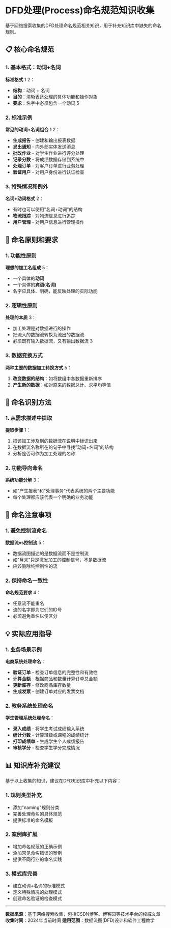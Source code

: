 # DFD处理(Process)命名规范知识收集

基于网络搜索收集的DFD处理命名规范相关知识，用于补充知识库中缺失的命名规则。

## 📋 核心命名规范

### 1. 基本格式：动词+名词

**标准格式** <mcreference link="https://blog.csdn.net/qq_43448856/article/details/124801069" index="1">1</mcreference> <mcreference link="https://blog.csdn.net/konghaoran1/article/details/140863153" index="2">2</mcreference>：
- **结构**：动词 + 名词
- **目的**：清晰表达处理的具体功能和操作对象
- **要求**：名字中必须包含一个动词 <mcreference link="https://www.cnblogs.com/xuchunlin/p/6197415.html" index="5">5</mcreference>

### 2. 标准示例

**常见的动词+名词组合** <mcreference link="https://blog.csdn.net/qq_43448856/article/details/124801069" index="1">1</mcreference> <mcreference link="https://blog.csdn.net/konghaoran1/article/details/140863153" index="2">2</mcreference>：
- **生成报告** - 创建和输出报表数据
- **发出通知** - 向外部实体发送消息
- **批改作业** - 对学生作业进行评分处理
- **记录分数** - 将成绩数据存储到系统中
- **处理订单** - 对客户订单进行业务处理
- **验证用户** - 对用户身份进行认证检查

### 3. 特殊情况和例外

**名词+动词格式** <mcreference link="https://blog.csdn.net/konghaoran1/article/details/140863153" index="2">2</mcreference>：
- 有时也可以使用"名词+动词"的结构
- **物流跟踪** - 对物流信息进行追踪
- **用户管理** - 对用户信息进行管理操作

## 🎯 命名原则和要求

### 1. 功能性原则

**理想的加工名组成** <mcreference link="https://www.cnblogs.com/xuchunlin/p/6197415.html" index="5">5</mcreference>：
- 一个具体的**动词**
- 一个具体的**宾语(名词)**
- 名字应具体、明确，能反映处理的实际功能

### 2. 逻辑性原则

**处理的本质** <mcreference link="https://blog.csdn.net/I_r_o_n_M_a_n/article/details/121309525" index="3">3</mcreference>：
- 加工处理是对数据进行的操作
- 把流入的数据流转换为流出的数据流
- 必须既有输入数据流，又有输出数据流 <mcreference link="https://glpla.github.io/os/sql/dfd.html" index="3">3</mcreference>

### 3. 数据变换方式

**两种主要的数据加工转换方式** <mcreference link="https://www.cnblogs.com/xuchunlin/p/6197415.html" index="5">5</mcreference>：
1. **改变数据的结构**：如将数组中各数据重新排序
2. **产生新的数据**：如对原来的数据总计、求平均等值

## 📝 命名识别方法

### 1. 从需求描述中提取

**提取步骤** <mcreference link="https://blog.csdn.net/qq_43448856/article/details/124801069" index="1">1</mcreference>：
1. 把该加工涉及到的数据流在说明中标识出来
2. 在数据流名称所在的句子中寻找"动词+名词"的结构
3. 分析是否可作为加工处理的名称

### 2. 功能导向命名

**系统功能分解** <mcreference link="https://blog.csdn.net/I_r_o_n_M_a_n/article/details/121309525" index="3">3</mcreference>：
- 如"产生报表"和"处理事务"代表系统的两个主要功能
- 每个处理都应该代表一个明确的业务功能

## 🚫 命名注意事项

### 1. 避免控制流命名

**数据流vs控制流** <mcreference link="https://www.cnblogs.com/xuchunlin/p/6197415.html" index="5">5</mcreference>：
- 数据流图描述的是数据流而不是控制流
- 如"月末"只是激发加工的控制信号，不是数据流
- 应该删除纯控制性的流

### 2. 保持命名一致性

**命名规范要求** <mcreference link="https://www.cnblogs.com/SimbaWang/p/12957869.html" index="4">4</mcreference>：
- 任意流不能重名
- 流的名字即为它们的ID号
- 必须避免重名以便区分

## 💡 实际应用指导

### 1. 业务场景示例

**电商系统处理命名**：
- **验证订单** - 检查订单信息的完整性和有效性
- **计算金额** - 根据商品和数量计算订单总金额
- **更新库存** - 修改商品库存数量
- **生成发票** - 创建订单对应的发票文档

### 2. 教务系统处理命名

**学生管理系统处理命名**：
- **录入成绩** - 将学生考试成绩输入系统
- **统计分数** - 计算班级或课程的成绩统计
- **打印成绩单** - 生成学生个人成绩报告
- **审核学分** - 检查学生学分完成情况

## 📊 知识库补充建议

基于以上收集的知识，建议在DFD知识库中补充以下内容：

### 1. 规则类型补充
- 添加"naming"规则分类
- 完善处理命名的具体规范
- 提供标准的命名模板

### 2. 案例库扩展
- 增加命名规范的正确示例
- 添加常见命名错误的案例
- 提供不同行业的命名实践

### 3. 模式库完善
- 建立动词+名词的标准模式
- 定义特殊情况的处理模式
- 创建命名验证的检查模式

---

**数据来源**：基于网络搜索收集，包括CSDN博客、博客园等技术平台的权威文章
**收集时间**：2024年当前时间
**适用范围**：数据流图(DFD)设计和软件工程教学